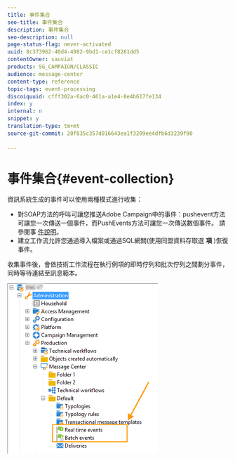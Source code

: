 ```yaml
---
title: 事件集合
seo-title: 事件集合
description: 事件集合
seo-description: null
page-status-flag: never-activated
uuid: 8c373962-40d4-4982-9bd1-ce1cf8261dd5
contentOwner: sauviat
products: SG_CAMPAIGN/CLASSIC
audience: message-center
content-type: reference
topic-tags: event-processing
discoiquuid: cfff302a-6ac0-461a-a1e4-8e4b617fe134
index: y
internal: n
snippet: y
translation-type: tm+mt
source-git-commit: 20f835c357d016643ea1f3209ee4dfb6d3239f90

---
```



# 事件集合{#event-collection}

資訊系統生成的事件可以使用兩種模式進行收集：

* 對SOAP方法的呼叫可讓您推送Adobe Campaign中的事件：pushevent方法可讓您一次傳送一個事件，而PushEvents方法可讓您一次傳送數個事件。 請參閱事 [件說明](../../message-center/using/event-description.md)。
* 建立工作流允許您通過導入檔案或通過SQL網關(使用同盟資料存取選 **項** )恢復事件。

收集事件後，會依技術工作流程在執行例項的即時佇列和批次佇列之間劃分事件，同時等待連結至訊息範本。

![](assets/messagecenter_events_queues_001.png)

